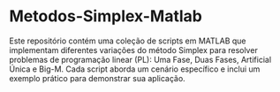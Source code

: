 # Metodos-Simplex-Matlab
Este repositório contém uma coleção de scripts em MATLAB que implementam diferentes variações do método Simplex para resolver problemas de programação linear (PL): Uma Fase, Duas Fases, Artificial Única e Big-M. Cada script aborda um cenário específico e inclui um exemplo prático para demonstrar sua aplicação.
